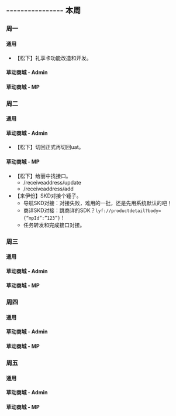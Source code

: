 ## ---------------- 本周

### 周一
#### 通用
* 【松下】礼享卡功能改造和开发。
#### 草动商城 - Admin
#### 草动商城 - MP

### 周二
#### 通用
#### 草动商城 - Admin
* 【松下】切回正式再切回uat。
#### 草动商城 - MP
* 【松下】给丽中找接口。
  - /receiveaddress/update
  - /receiveaddress/add
* 【来伊份】SKD对接个锤子。
  - 导航SKD对接：对接失败，难用的一批，还是先用系统默认的吧！
  - 商详SKD对接：跳商详的SDK？`lyf://productdetail?body={“mpId”:”123”}`！
  - 任务转发和完成接口对接。

### 周三
#### 通用
#### 草动商城 - Admin
#### 草动商城 - MP

### 周四
#### 通用
#### 草动商城 - Admin
#### 草动商城 - MP

### 周五
#### 通用
#### 草动商城 - Admin
#### 草动商城 - MP
